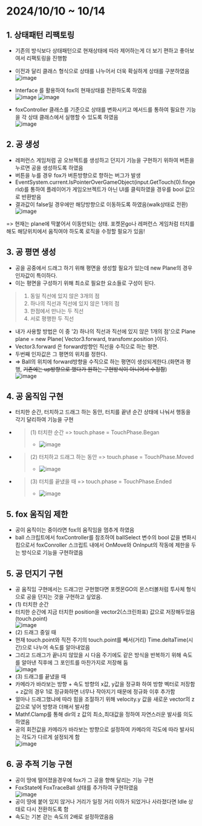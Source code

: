 # 2024/10/10 ~ 10/14
## 1. 상태패턴 리팩토링
- 기존의 방식보다 상태패턴으로 현재상태에 따라 제어하는게 더 보기 편하고 좋아보여서 리팩토링을 진행함
- 이전과 달리 클래스 형식으로 상태를 나누어서 더욱 확실하게 상태를 구분하였음
<br>![image](https://github.com/user-attachments/assets/8efd2504-471d-4b5b-9d13-7f3f4435cdb4)
- Interface 를 활용하여 fox의 현재상태를 전환하도록 하였음
<br>![image](https://github.com/user-attachments/assets/e2ec5b40-97c9-4920-8b1c-9fe6e96d5647)
![image](https://github.com/user-attachments/assets/709c74df-b358-4271-8831-673bf651b965)

- foxController 클래스를 기준으로 상태를 변화시키고 메서드를 통하여 필요한 기능을 각 상태 클래스에서 실행할 수 있도록 하였음
<br>![image](https://github.com/user-attachments/assets/48a633bd-c760-4580-b138-3d540b71f20c)

## 2. 공 생성
- 레퍼런스 게임처럼 공 오브젝트를 생성하고 던지기 기능을 구현하기 위하여 버튼을 누르면 공을 생성하도록 하였음
- 버튼을 누를 경우 fox가 버튼방향으로 향하는 버그가 발생
- EventSystem.current.IsPointerOverGameObject(input.GetTouch(0).fingerId)를 통하여 플레이어가 게임오브젝트가 아닌 UI를 클릭하였을 경우를 bool 값으로 반환받음
- 결과값이 false일 경우에만 해당방향으로 이동하도록 하였음(walk상태로 전환)
  <br>![image](https://github.com/user-attachments/assets/dce34291-fdfa-4914-8bd9-109bb0733c4e)
  
=> 현재는 plane에 딱붙어서 이동만되는 상태. 포켓몬go나 레퍼런스 게임처럼 터치를 해도 해당위치에서 움직여야 하도록 로직을 수정할 필요가 있음!

## 3. 공 평면 생성
- 공을 공중에서 드래그 하기 위해 평면을 생성할 필요가 있는데 new Plane의 경우 인자값이 특이하다.
- 이는 평면을 구성하기 위해 최소로 필요한 요소들로 구성이 된다.
> 1) 동일 직선에 있지 않은 3개의 점
> 2) 하나의 직선과 직선에 있지 않은 1개의 점
> 3) 한점에서 만나는 두 직선
> 4) 서로 평행한 두 직선
- 내가 사용할 방법은 이 중 '2) 하나의 직선과 직선에 있지 않은 1개의 점'으로 Plane plane = new Plane( Vector3.forward, transfomr.position )이다.
- Vector3.forward 은 forward방향인 직선을 수직으로 하는 평면.
- 두번째 인자값은 그 평면의 위치를 정한다.
- => Ball의 위치에 forward방향을 수직으로 하는 평면이 생성되게한다.(화면과 평행, ~~기존에는 up방향으로 했다가 원하는 구현방식이 아니어서 수정함~~)
<br>![image](https://github.com/user-attachments/assets/f4602f60-afec-4245-9e43-d8dbab73e51e)

## 4. 공 움직임 구현
- 터치한 순간, 터치하고 드래그 하는 동안, 터치를 끝낸 순간 상태에 나눠서 행동을 각기 달리하여 기능을 구현
- > (1) 터치한 순간 => touch.phase = TouchPhase.Began
  > - ![image](https://github.com/user-attachments/assets/92a056a6-9a84-42f4-8949-b218e3759e5b)
- > (2) 터치하고 드래그 하는 동안 => touch.phase = TouchPhase.Moved
  > - ![image](https://github.com/user-attachments/assets/e8f52e4e-582c-40bb-a4dc-90ad9a33e12d)
- > (3) 터치를 끝냈을 때 => touch.phase = TouchPhase.Ended
  > - ![image](https://github.com/user-attachments/assets/5dc4f31a-d33a-4d3d-b17e-d8259f589289)



## 5. fox 움직임 제한
- 공이 움직이는 중이라면 fox의 움직임을 멈추게 하였음
- ball 스크립트에서 foxController를 참조하여 ballSelect 변수의 bool 값을 변화시킴으로서 foxConroller 스크립트 내에서 OnMove와 OnInput의 작동에 제한을 두는 방식으로 기능을 구현하였음

## 5. 공 던지기 구현
- 공 움직임 구현에서는 드래그만 구현했다면 포켓몬GO의 몬스터볼처럼 투사체 형식으로 공을 던지는 것을 구현하고 싶었음.
- (1) 터치한 순간
- 터치한 순간에 지금 터치한 position을 vector2(스크린좌표) 값으로 저장해두었음 (touch.point)
  <br> ![image](https://github.com/user-attachments/assets/f91b5c6f-b624-4259-96e7-efdbb583d4d6)
- (2) 드래그 중일 때
- 현재 touch.point와 직전 주기의 touch.point를 빼서(거리) Time.deltaTime(시간)으로 나누어 속도를 알아내었음
- 그리고 드래그가 끝나지 않았을 시 다음 주기에도 같은 방식을 반복하기 위해 속도를 알아낸 직후에 그 포인트를 마찬가지로 저장해 둠
 <br>![image](https://github.com/user-attachments/assets/136e970c-b1e1-4ff2-af0c-4d3084a5920f)
- (3) 드래그를 끝냈을 때
- 카메라가 바라보는 방향 + 속도 방향의 x값, y값을 정규화 하여 방향 벡터로 저장함 + z값의 경우 1로 정규화하면 너무나 작아지기 때문에 정규화 이후 추가함
- 얼마나 드래그했냐에 따라 힘을 조절하기 위해 velocity.y 값을 새로운 vector의 z값으로 넣어 방향과 더해서 발사함
- Mathf.Clamp를 통해 dir의 z 값의 최소,최대값을 정하여 자연스러운 발사를 의도하였음
- 공의 회전값을 카메라가 바라보는 방향으로 설정하여 카메라의 각도에 따라 발사되는 각도가 다르게 설정되게 함
  <br>![image](https://github.com/user-attachments/assets/4d6d81b6-873b-4592-9fe4-da30eda31159)

## 6. 공 추적 기능 구현
- 공이 땅에 떨어졌을경우에 fox가 그 공을 향해 달리는 기능 구현
- FoxState에 FoxTraceBall 상태를 추가하여 구현하였음
  <br>![image](https://github.com/user-attachments/assets/3d3f1f6a-90a4-4c6c-bee9-3809540d4aca)
- 공이 땅에 붙어 있지 않거나 거리가 일정 거리 이하가 되었거나 사라졌다면 Idle 상태로 다시 전환하도록 함
- 속도는 기본 걷는 속도의 2배로 설정하였음음
